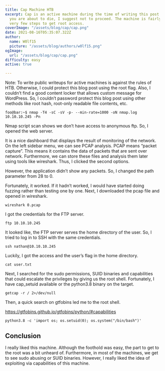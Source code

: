 ```yaml
---
title: Cap Machine HTB
excerpt: Cap is an active machine during the time of writing this post. So, unless
  you are about to die, I suggest not to proceed. The machine is fairly simple with
  very few steps to get root access.
coverImage: "/assets/blog/cap/cap.png"
date: 2021-08-16T05:35:07.322Z
author:
  name: W0lf15
  picture: "/assets/blog/authors/w0lf15.png"
ogImage:
  url: "/assets/blog/cap/cap.png"
difficulty: easy
active: true

---
```

Note: To write public writeups for active machines is against the rules of HTB. Otherwise, I could protect this blog post using the root flag. Also, I couldn’t find a good content locker that allows custom message for WordPress. So, I couldn’t password protect this blog post using other methods like root hash, root-only readable file contents, etc.

```console
foo@bar:~$ nmap -T4 -sC -sV -p- --min-rate=1000 -oN nmap.log 10.10.10.245 -Pn
```

Nmap script scan shows we don’t have access to anonymous ftp. So, I opened the web server.

It is a nice dashboard that displays the result of monitoring of the network. On the left sidebar menu, we can see PCAP analysis. PCAP means “packet capture”. This means it contains the data of packets that are sent over network. Furthermore, we can store these files and analysis them later using tools like wireshark. Thus, I clicked the second options.

However, the application didn’t show any packets. So, I changed the path parameter from 28 to 0.

Fortunately, it worked. If it hadn’t worked, I would have started doing fuzzing rather than testing one by one. Next, I downloaded the pcap file and opened in wireshark.

```console
wireshark 0.pcap
```

I got the credentials for the FTP server.

```console
ftp 10.10.10.245
```

It looked like, the FTP server serves the home directory of the user. So, I tried to log in to SSH with the same credentials.

```console
ssh nathan@10.10.10.245
```

Luckily, I got the access and the user’s flag in the home directory.

```console
cat user.txt
```

Next, I searched for the sudo permissions, SUID binaries and capabilities that could escalate the privileges by giving us the root shell. Fortunately, I have cap_setuid available or the python3.8 binary on the target.

```console
getcap -r / 2>/dev/null
```

Then, a quick search on gtfobins led me to the root shell.

https://gtfobins.github.io/gtfobins/python/#capabilities

```console
python3.8 -c 'import os; os.setuid(0); os.system("/bin/bash")'
```

## Conclusion

I really liked this machine. Although the foothold was easy, the part to get to the root was a bit unheard of. Furthermore, in most of the machines, we get to see sudo abusing or SUID binaries. However, I really liked the idea of exploiting via capabilities of this machine.